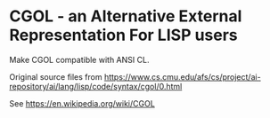 # CGOL - an Alternative External Representation For LISP users #

Make CGOL compatible with ANSI CL.

Original source files from https://www.cs.cmu.edu/afs/cs/project/ai-repository/ai/lang/lisp/code/syntax/cgol/0.html

See https://en.wikipedia.org/wiki/CGOL
